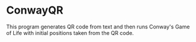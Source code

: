 # ConwayQR

This program generates QR code from text and then runs Conway's Game of Life with initial positions taken from the QR code.
